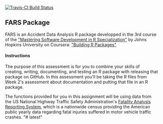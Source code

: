 [![Travis-CI Build Status](https://travis-ci.org/llangevin/FARS.svg?branch=master)](https://travis-ci.org/llangevin/FARS)

## FARS Package

FARS is an Accident Data Analysis R package developped in the 3rd course of the
["Mastering Software Development in R Specialization"](https://www.coursera.org/specializations/r) by Johns Hopkins University on Coursera: ["Building R Packages"](https://www.coursera.org/specializations/r) 

#### Instructions

The purpose of this assessment is for you to combine your skills of creating, writing, documenting, and testing an R package with releasing that package on GitHub. In this assessment you'll be taking the R files from Week 2's assessment about documentation and putting that file in an R package.

The functions provided for you in this assignment will be using data from the US National Highway Traffic Safety Administration's [Fatality Analysis Reporting System](https://one.nhtsa.gov/Data/Fatality-Analysis-Reporting-System-(FARS)), which is a nationwide census providing the American public yearly data regarding fatal injuries suffered in motor vehicle traffic crashes.
"# latest" 
